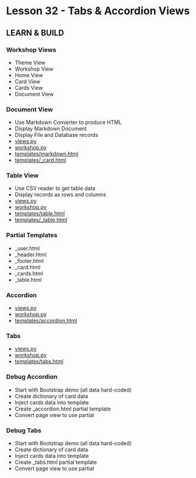 # Lesson 32 - Tabs & Accordion Views

## LEARN & BUILD    

### Workshop Views
* Theme View
* Workshop View
* Home View
* Card View
* Cards View
* Document View


### Document View
* Use Markdown Converter to produce HTML
* Display Markdown Document
* Display File and Database records
* [views.py](https://github.com/Mark-Seaman/UNC-BACS-350/tree/master/demo/week11/Demo30/workshop/views.py)
* [workshop.py](https://github.com/Mark-Seaman/UNC-BACS-350/tree/master/demo/week11/Demo30/workshop/workshop.py)
* [templates/markdown.html](https://github.com/Mark-Seaman/UNC-BACS-350/tree/master/demo/week11/Demo30/templates/markdown.html)
* [templates/_card.html](https://github.com/Mark-Seaman/UNC-BACS-350/tree/master/demo/week11/Demo30/templates/_card.html)


### Table View
* Use CSV reader to get table data
* Display records as rows and columns
* [views.py](https://github.com/Mark-Seaman/UNC-BACS-350/tree/master/demo/week11/Demo31/workshop/views.py)
* [workshop.py](https://github.com/Mark-Seaman/UNC-BACS-350/tree/master/demo/week11/Demo31/workshop/workshop.py)
* [templates/table.html](https://github.com/Mark-Seaman/UNC-BACS-350/tree/master/demo/week11/Demo31/templates/table.html)
* [templates/_table.html](https://github.com/Mark-Seaman/UNC-BACS-350/tree/master/demo/week11/Demo31/templates/_table.html)


### Partial Templates
* _user.html
* _header.html
* _footer.html
* _card.html
* _cards.html
* _table.html


### Accordion
* [views.py](https://github.com/Mark-Seaman/UNC-BACS-350/tree/master/demo/week11/Demo32/workshop/views.py)
* [workshop.py](https://github.com/Mark-Seaman/UNC-BACS-350/tree/master/demo/week11/Demo32/workshop/workshop.py)
* [templates/accordion.html](https://github.com/Mark-Seaman/UNC-BACS-350/tree/master/demo/week11/Demo32/templates/accordion.html)


### Tabs
* [views.py](https://github.com/Mark-Seaman/UNC-BACS-350/tree/master/demo/week11/Demo32/workshop/views.py)
* [workshop.py](https://github.com/Mark-Seaman/UNC-BACS-350/tree/master/demo/week11/Demo32/workshop/workshop.py)
* [templates/tabs.html](https://github.com/Mark-Seaman/UNC-BACS-350/tree/master/demo/week11/Demo32/templates/tabs.html)


### Debug Accordion
* Start with Bootstrap demo (all data hard-coded)
* Create dictionary of card data
* Inject cards data into template
* Create _accordion.html partial template
* Convert page view to use partial


### Debug Tabs
* Start with Bootstrap demo (all data hard-coded)
* Create dictionary of card data
* Inject cards data into template
* Create _tabs.html partial template
* Convert page view to use partial



